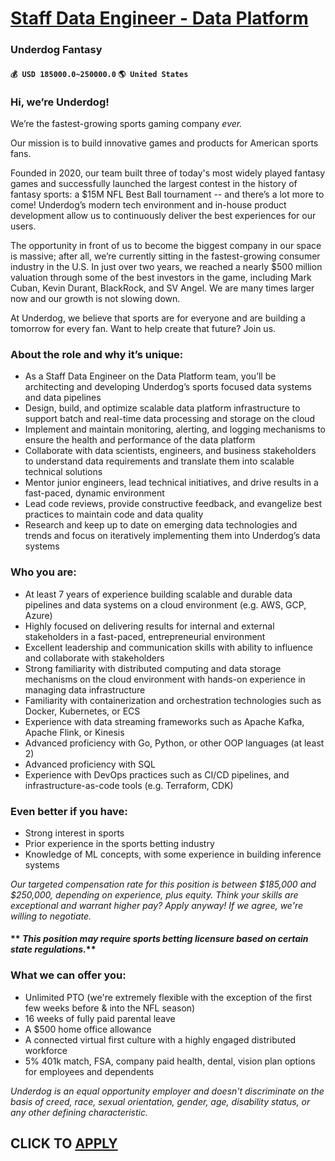 # [Staff Data Engineer - Data Platform](https://www.remotewlb.com/apply/staff-data-engineer-data-platform-90030)  
### Underdog Fantasy  
#### `💰 USD 185000.0~250000.0` `🌎 United States`  

### Hi, we’re Underdog!

We’re the fastest-growing sports gaming company _ever._

Our mission is to build innovative games and products for American sports fans.

Founded in 2020, our team built three of today's most widely played fantasy games and successfully launched the largest contest in the history of fantasy sports: a $15M NFL Best Ball tournament -- and there’s a lot more to come! Underdog’s modern tech environment and in-house product development allow us to continuously deliver the best experiences for our users.

The opportunity in front of us to become the biggest company in our space is massive; after all, we’re currently sitting in the fastest-growing consumer industry in the U.S. In just over two years, we reached a nearly $500 million valuation through some of the best investors in the game, including Mark Cuban, Kevin Durant, BlackRock, and SV Angel. We are many times larger now and our growth is not slowing down.

At Underdog, we believe that sports are for everyone and are building a tomorrow for every fan. Want to help create that future? Join us.

###  **About the role and why it’s unique:**

  * As a Staff Data Engineer on the Data Platform team, you’ll be architecting and developing Underdog’s sports focused data systems and data pipelines
  * Design, build, and optimize scalable data platform infrastructure to support batch and real-time data processing and storage on the cloud
  * Implement and maintain monitoring, alerting, and logging mechanisms to ensure the health and performance of the data platform
  * Collaborate with data scientists, engineers, and business stakeholders to understand data requirements and translate them into scalable technical solutions
  * Mentor junior engineers, lead technical initiatives, and drive results in a fast-paced, dynamic environment
  * Lead code reviews, provide constructive feedback, and evangelize best practices to maintain code and data quality
  * Research and keep up to date on emerging data technologies and trends and focus on iteratively implementing them into Underdog’s data systems

###  **Who you are:**

  * At least 7 years of experience building scalable and durable data pipelines and data systems on a cloud environment (e.g. AWS, GCP, Azure)
  * Highly focused on delivering results for internal and external stakeholders in a fast-paced, entrepreneurial environment
  * Excellent leadership and communication skills with ability to influence and collaborate with stakeholders
  * Strong familiarity with distributed computing and data storage mechanisms on the cloud environment with hands-on experience in managing data infrastructure
  * Familiarity with containerization and orchestration technologies such as Docker, Kubernetes, or ECS
  * Experience with data streaming frameworks such as Apache Kafka, Apache Flink, or Kinesis
  * Advanced proficiency with Go, Python, or other OOP languages (at least 2)
  * Advanced proficiency with SQL
  * Experience with DevOps practices such as CI/CD pipelines, and infrastructure-as-code tools (e.g. Terraform, CDK)

###  **Even better if you have:**

  * Strong interest in sports
  * Prior experience in the sports betting industry
  * Knowledge of ML concepts, with some experience in building inference systems

 _Our targeted compensation rate for this position is between $185,000 and $250,000, depending on experience, plus equity. Think your skills are exceptional and warrant higher pay? Apply anyway! If we agree, we're willing to negotiate._

####  ** _This position may require sports betting licensure based on certain state regulations._**

### What we can offer you:

  * Unlimited PTO (we're extremely flexible with the exception of the first few weeks before & into the NFL season)
  * 16 weeks of fully paid parental leave
  * A $500 home office allowance
  * A connected virtual first culture with a highly engaged distributed workforce
  * 5% 401k match, FSA, company paid health, dental, vision plan options for employees and dependents

 _Underdog is an equal opportunity employer and doesn't discriminate on the basis of creed, race, sexual orientation, gender, age, disability status, or any other defining characteristic._

  
## CLICK TO [APPLY](https://www.remotewlb.com/apply/staff-data-engineer-data-platform-90030)

